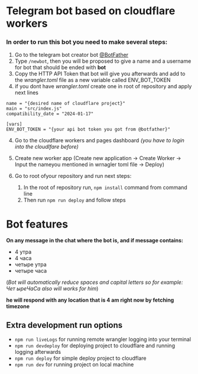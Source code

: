 # Telegram bot based on **cloudflare workers**

### **In order to run this bot you need to make several steps:**
1. Go to the telegram bot creator bot [@BotFather](https://t.me/BotFather)
2. Type `/newbot`, then you will be proposed to give a name and a username for bot that should be ended with **bot**
3. Copy the HTTP API Token that bot will give you afterwards and add to the *wrangler.toml* file as a new variable called ENV_BOT_TOKEN
4. if you dont have *wrangler.toml* create one in root of repository and apply next lines 
```
name = "{desired name of cloudflare project}"
main = "src/index.js"
compatibility_date = "2024-01-17"

[vars]
ENV_BOT_TOKEN = "{your api bot token you got from @botfather}"
```
4. Go to the cloudflare workers and pages dashboard *(you have to login into the cloudlfare before)*
5. Create new worker app (Create new application -> Create Worker -> Input the nameyou mentioned in wrnagler toml file -> Deploy)
6. Go to root ofyour repository and run next steps:
     
    1. In the root of repository run, `npm install` command from command line
    2. Then run `npm run deploy` and follow steps

# Bot features

**On any message in the chat where the bot is, and if message contains:**
- 4 утра
- 4 часа
- четыре утра
- четыре часа

(*Bot will automatically reduce spaces and capital letters so for example: Чет ыреЧаСа also will works for him*) 

**he will respond with any location that is 4 am right now by fetching timezone**

## Extra development run options

- `npm run liveLogs` for running remote wrangler logging into your terminal
- `npm run devdeploy` for deploying project to cloudflare and running logging afterwards
- `npm run deploy` for simple deploy project to cloudflare
- `npm run dev` for running project on local machine
